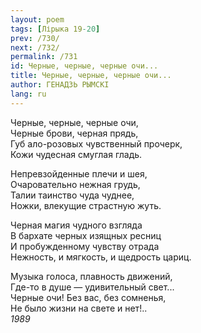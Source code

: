 ```yaml
---
layout: poem
tags: [Лірыка 19-20]
prev: /730/
next: /732/
permalink: /731
id: Черные, черные, черные очи...
title: Черные, черные, черные очи...
author: ГЕНАДЗЬ РЫМСКІ
lang: ru
---
```



Черные, черные, черные очи,  
Черные брови, черная прядь,  
Губ ало-розовых чувственный прочерк,  
Кожи чудесная смуглая гладь.  

Непревзойденные плечи и шея,  
Очаровательно нежная грудь,  
Талии таинство чуда чуднее,  
Ножки, влекущие страстную жуть.  

Черная магия чудного взгляда  
В бархате черных изящных ресниц  
И пробужденному чувству отрада  
Нежность, и мягкость, и щедрость цариц.  

Музыка голоса, плавность движений,  
Где-то в душе — удивительный свет...  
Черные очи! Без вас, без сомненья,  
Не было жизни на свете и нет!..  
*1989*  
